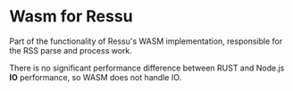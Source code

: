 # Wasm for Ressu

Part of the functionality of Ressu's WASM implementation, responsible for the RSS parse and process work. 

There is no significant performance difference between RUST and Node.js **IO** performance, so WASM does not handle IO.
